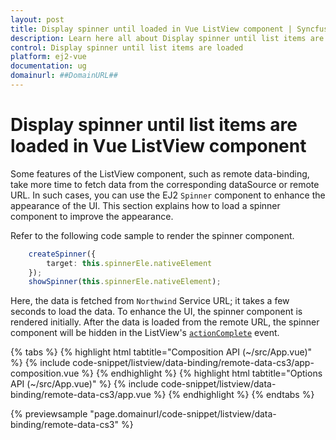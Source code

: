 ```yaml
---
layout: post
title: Display spinner until loaded in Vue ListView component | Syncfusion
description: Learn here all about Display spinner until list items are loaded in Syncfusion Vue ListView component of Syncfusion Essential JS 2 and more.
control: Display spinner until list items are loaded 
platform: ej2-vue
documentation: ug
domainurl: ##DomainURL##
---
```


# Display spinner until list items are loaded in Vue ListView component

Some features of the ListView component, such as remote data-binding, take more time to fetch data from the corresponding dataSource or remote URL. In such cases, you can use the EJ2 `Spinner` component to enhance the appearance of the UI. This section explains how to load a spinner component to improve the appearance.

Refer to the following code sample to render the spinner component.

```ts
    createSpinner({
        target: this.spinnerEle.nativeElement
    });
    showSpinner(this.spinnerEle.nativeElement);
```

Here, the data is fetched from `Northwind` Service URL; it takes a few seconds to load the data. To enhance the UI, the spinner component is rendered initially. After the data is loaded from the remote URL, the spinner component will be hidden in the ListView's [`actionComplete`](https://ej2.syncfusion.com/vue/documentation/api/list-view/#actioncomplete) event.

{% tabs %}
{% highlight html tabtitle="Composition API (~/src/App.vue)" %}
{% include code-snippet/listview/data-binding/remote-data-cs3/app-composition.vue %}
{% endhighlight %}
{% highlight html tabtitle="Options API (~/src/App.vue)" %}
{% include code-snippet/listview/data-binding/remote-data-cs3/app.vue %}
{% endhighlight %}
{% endtabs %}
        
{% previewsample "page.domainurl/code-snippet/listview/data-binding/remote-data-cs3" %}